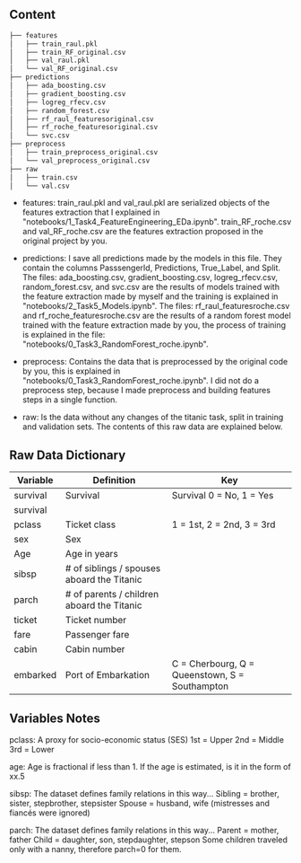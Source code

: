 

## Content


```bash
├── features
│   ├── train_raul.pkl
│   ├── train_RF_original.csv
│   ├── val_raul.pkl
│   └── val_RF_original.csv
├── predictions
│   ├── ada_boosting.csv
│   ├── gradient_boosting.csv
│   ├── logreg_rfecv.csv
│   ├── random_forest.csv
│   ├── rf_raul_featuresoriginal.csv
│   ├── rf_roche_featuresoriginal.csv
│   └── svc.csv
├── preprocess
│   ├── train_preprocess_original.csv
│   └── val_preprocess_original.csv
├── raw
│   ├── train.csv
│   └── val.csv

```

* features: train_raul.pkl and val_raul.pkl are serialized objects of the features extraction that I explained in "notebooks/1_Task4_FeatureEngineering_EDa.ipynb". train_RF_roche.csv and val_RF_roche.csv are the features extraction proposed in the original project by you.

* predictions: I save all predictions made by the models in this file. They contain the columns PasssengerId, Predictions, True_Label, and Split. The files: ada_boosting.csv, gradient_boosting.csv, logreg_rfecv.csv, random_forest.csv, and svc.csv are the results of models trained with the feature extraction made by myself and the training is explained in "notebooks/2_Task5_Models.ipynb". The files: rf_raul_featuresroche.csv and rf_roche_featuresroche.csv are the results of a random forest model trained with the feature extraction made by you, the process of training is explained in the file: "notebooks/0_Task3_RandomForest_roche.ipynb".

* preprocess: Contains the data that is preprocessed by the original code by you, this is explained in "notebooks/0_Task3_RandomForest_roche.ipynb". I did not do a preprocess step, because I made preprocess and building features steps in a single function.

* raw: Is the data without any changes of the titanic task, split in training and validation sets. The contents of this raw data are explained below. 



## Raw Data Dictionary

<!-- TABLE_GENERATE_START -->

|   Variable    | Definition |Key |
| ------------- | ------------- | ------------- |
|     survival  |Survival   | Survival  0 = No, 1 = Yes     
survival           |
|     pclass    |Ticket class   |1 = 1st, 2 = 2nd, 3 = 3rd   |
|     sex       |Sex   |   |
|     Age       |Age in years   |   |
|     sibsp     | # of siblings / spouses aboard the Titanic  |   |
|     parch     |# of parents / children aboard the Titanic   |   |
|     ticket    | Ticket number  |   |
|     fare      |   Passenger fare   |   |
|     cabin     |   Cabin number   |   |
|     embarked  |   Port of Embarkation  | C = Cherbourg, Q = Queenstown, S = Southampton  |

<!-- TABLE_GENERATE_END -->

## Variables Notes
 
pclass: A proxy for socio-economic status (SES)
1st = Upper
2nd = Middle
3rd = Lower

age: Age is fractional if less than 1. If the age is estimated, is it in the form of xx.5

sibsp: The dataset defines family relations in this way...
Sibling = brother, sister, stepbrother, stepsister
Spouse = husband, wife (mistresses and fiancés were ignored)

parch: The dataset defines family relations in this way...
Parent = mother, father
Child = daughter, son, stepdaughter, stepson
Some children traveled only with a nanny, therefore parch=0 for them.
